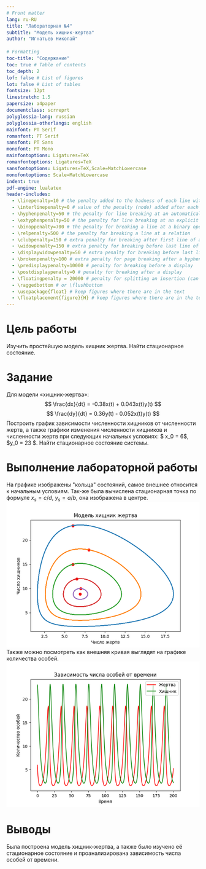 ```yaml
---
# Front matter
lang: ru-RU
title: "Лабораторная №4"
subtitle: "Модель хищник-жертва"
author: "Игнатьев Николай"

# Formatting
toc-title: "Содержание"
toc: true # Table of contents
toc_depth: 2
lof: false # List of figures
lot: false # List of tables
fontsize: 12pt
linestretch: 1.5
papersize: a4paper
documentclass: scrreprt
polyglossia-lang: russian
polyglossia-otherlangs: english
mainfont: PT Serif
romanfont: PT Serif
sansfont: PT Sans
monofont: PT Mono
mainfontoptions: Ligatures=TeX
romanfontoptions: Ligatures=TeX
sansfontoptions: Ligatures=TeX,Scale=MatchLowercase
monofontoptions: Scale=MatchLowercase
indent: true
pdf-engine: lualatex
header-includes:
  - \linepenalty=10 # the penalty added to the badness of each line within a paragraph (no associated penalty node) Increasing the value makes tex try to have fewer lines in the paragraph.
  - \interlinepenalty=0 # value of the penalty (node) added after each line of a paragraph.
  - \hyphenpenalty=50 # the penalty for line breaking at an automatically inserted hyphen
  - \exhyphenpenalty=50 # the penalty for line breaking at an explicit hyphen
  - \binoppenalty=700 # the penalty for breaking a line at a binary operator
  - \relpenalty=500 # the penalty for breaking a line at a relation
  - \clubpenalty=150 # extra penalty for breaking after first line of a paragraph
  - \widowpenalty=150 # extra penalty for breaking before last line of a paragraph
  - \displaywidowpenalty=50 # extra penalty for breaking before last line before a display math
  - \brokenpenalty=100 # extra penalty for page breaking after a hyphenated line
  - \predisplaypenalty=10000 # penalty for breaking before a display
  - \postdisplaypenalty=0 # penalty for breaking after a display
  - \floatingpenalty = 20000 # penalty for splitting an insertion (can only be split footnote in standard LaTeX)
  - \raggedbottom # or \flushbottom
  - \usepackage{float} # keep figures where there are in the text
  - \floatplacement{figure}{H} # keep figures where there are in the text
---
```


# Цель работы
Изучить простейшую модель хищник жертва. Найти стационарное состояние.

# Задание
Для модели «хищник-жертва»:
$$ \frac{dx}{dt} = -0.38x(t) + 0.043x(t)y(t) $$
$$ \frac{dy}{dt} = 0.36y(t) - 0.052x(t)y(t) $$
Построить график зависимости численности хищников от численности жертв,
а также графики изменения численности хищников и численности жертв при
следующих начальных условиях: $ x_0 = 6$, $y_0 = 23 $. Найти стационарное состояние системы.

# Выполнение лабораторной работы
На графике изображены "кольца" состояний, самое внешнее относится к начальным условиям.
Так-же была вычислена стационарная точка по формуле $x_s = c / d$, $y_s = a / b$, она изображена в центре.
![График 1](../source/lab04_fig.png)
Также можно посмотреть как внешняя кривая выглядят на графике количества особей.
![График 2](../source/lab04_graph.png)

# Выводы
Была построена модель хищник-жертва, а также было изучено её стационарное состояние и проанализирована зависимость числа особей от времени.
